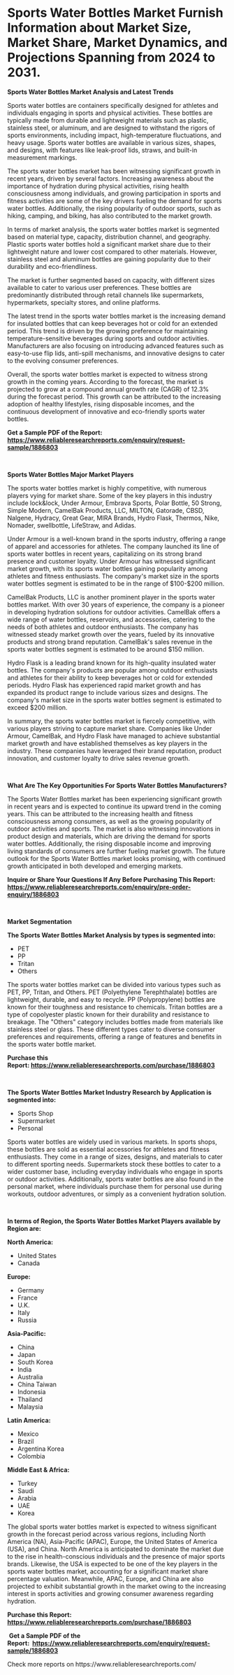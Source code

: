 <p><h1>Sports Water Bottles Market Furnish Information about Market Size, Market Share, Market Dynamics, and Projections Spanning from 2024 to 2031.</h1></p><p><strong>Sports Water Bottles Market Analysis and Latest Trends</strong></p>
<p><p>Sports water bottles are containers specifically designed for athletes and individuals engaging in sports and physical activities. These bottles are typically made from durable and lightweight materials such as plastic, stainless steel, or aluminum, and are designed to withstand the rigors of sports environments, including impact, high-temperature fluctuations, and heavy usage. Sports water bottles are available in various sizes, shapes, and designs, with features like leak-proof lids, straws, and built-in measurement markings.</p><p>The sports water bottles market has been witnessing significant growth in recent years, driven by several factors. Increasing awareness about the importance of hydration during physical activities, rising health consciousness among individuals, and growing participation in sports and fitness activities are some of the key drivers fueling the demand for sports water bottles. Additionally, the rising popularity of outdoor sports, such as hiking, camping, and biking, has also contributed to the market growth.</p><p>In terms of market analysis, the sports water bottles market is segmented based on material type, capacity, distribution channel, and geography. Plastic sports water bottles hold a significant market share due to their lightweight nature and lower cost compared to other materials. However, stainless steel and aluminum bottles are gaining popularity due to their durability and eco-friendliness.</p><p>The market is further segmented based on capacity, with different sizes available to cater to various user preferences. These bottles are predominantly distributed through retail channels like supermarkets, hypermarkets, specialty stores, and online platforms.</p><p>The latest trend in the sports water bottles market is the increasing demand for insulated bottles that can keep beverages hot or cold for an extended period. This trend is driven by the growing preference for maintaining temperature-sensitive beverages during sports and outdoor activities. Manufacturers are also focusing on introducing advanced features such as easy-to-use flip lids, anti-spill mechanisms, and innovative designs to cater to the evolving consumer preferences.</p><p>Overall, the sports water bottles market is expected to witness strong growth in the coming years. According to the forecast, the market is projected to grow at a compound annual growth rate (CAGR) of 12.3% during the forecast period. This growth can be attributed to the increasing adoption of healthy lifestyles, rising disposable incomes, and the continuous development of innovative and eco-friendly sports water bottles.</p></p>
<p><strong>Get a Sample PDF of the Report:&nbsp; <a href="https://www.reliableresearchreports.com/enquiry/request-sample/1886803">https://www.reliableresearchreports.com/enquiry/request-sample/1886803</a></strong></p>
<p>&nbsp;</p>
<p><strong>Sports Water Bottles Major Market Players</strong></p>
<p><p>The sports water bottles market is highly competitive, with numerous players vying for market share. Some of the key players in this industry include lock&lock, Under Armour, Embrava Sports, Polar Bottle, 50 Strong, Simple Modern, CamelBak Products, LLC, MILTON, Gatorade, CBSD, Nalgene, Hydracy, Great Gear, MIRA Brands, Hydro Flask, Thermos, Nike, Nomader, swellbottle, LifeStraw, and Adidas.</p><p>Under Armour is a well-known brand in the sports industry, offering a range of apparel and accessories for athletes. The company launched its line of sports water bottles in recent years, capitalizing on its strong brand presence and customer loyalty. Under Armour has witnessed significant market growth, with its sports water bottles gaining popularity among athletes and fitness enthusiasts. The company's market size in the sports water bottles segment is estimated to be in the range of $100-$200 million.</p><p>CamelBak Products, LLC is another prominent player in the sports water bottles market. With over 30 years of experience, the company is a pioneer in developing hydration solutions for outdoor activities. CamelBak offers a wide range of water bottles, reservoirs, and accessories, catering to the needs of both athletes and outdoor enthusiasts. The company has witnessed steady market growth over the years, fueled by its innovative products and strong brand reputation. CamelBak's sales revenue in the sports water bottles segment is estimated to be around $150 million.</p><p>Hydro Flask is a leading brand known for its high-quality insulated water bottles. The company's products are popular among outdoor enthusiasts and athletes for their ability to keep beverages hot or cold for extended periods. Hydro Flask has experienced rapid market growth and has expanded its product range to include various sizes and designs. The company's market size in the sports water bottles segment is estimated to exceed $200 million.</p><p>In summary, the sports water bottles market is fiercely competitive, with various players striving to capture market share. Companies like Under Armour, CamelBak, and Hydro Flask have managed to achieve substantial market growth and have established themselves as key players in the industry. These companies have leveraged their brand reputation, product innovation, and customer loyalty to drive sales revenue growth.</p></p>
<p>&nbsp;</p>
<p><strong>What Are The Key Opportunities For Sports Water Bottles Manufacturers?</strong></p>
<p><p>The Sports Water Bottles market has been experiencing significant growth in recent years and is expected to continue its upward trend in the coming years. This can be attributed to the increasing health and fitness consciousness among consumers, as well as the growing popularity of outdoor activities and sports. The market is also witnessing innovations in product design and materials, which are driving the demand for sports water bottles. Additionally, the rising disposable income and improving living standards of consumers are further fueling market growth. The future outlook for the Sports Water Bottles market looks promising, with continued growth anticipated in both developed and emerging markets.</p></p>
<p><strong>Inquire or Share Your Questions If Any Before Purchasing This Report: <a href="https://www.reliableresearchreports.com/enquiry/pre-order-enquiry/1886803">https://www.reliableresearchreports.com/enquiry/pre-order-enquiry/1886803</a></strong></p>
<p>&nbsp;</p>
<p><strong>Market Segmentation</strong></p>
<p><strong>The Sports Water Bottles Market Analysis by types is segmented into:</strong></p>
<p><ul><li>PET</li><li>PP</li><li>Tritan</li><li>Others</li></ul></p>
<p><p>The sports water bottles market can be divided into various types such as PET, PP, Tritan, and Others. PET (Polyethylene Terephthalate) bottles are lightweight, durable, and easy to recycle. PP (Polypropylene) bottles are known for their toughness and resistance to chemicals. Tritan bottles are a type of copolyester plastic known for their durability and resistance to breakage. The "Others" category includes bottles made from materials like stainless steel or glass. These different types cater to diverse consumer preferences and requirements, offering a range of features and benefits in the sports water bottle market.</p></p>
<p><strong>Purchase this Report:&nbsp;<a href="https://www.reliableresearchreports.com/purchase/1886803">https://www.reliableresearchreports.com/purchase/1886803</a></strong></p>
<p>&nbsp;</p>
<p><strong>The Sports Water Bottles Market Industry Research by Application is segmented into:</strong></p>
<p><ul><li>Sports Shop</li><li>Supermarket</li><li>Personal</li></ul></p>
<p><p>Sports water bottles are widely used in various markets. In sports shops, these bottles are sold as essential accessories for athletes and fitness enthusiasts. They come in a range of sizes, designs, and materials to cater to different sporting needs. Supermarkets stock these bottles to cater to a wider customer base, including everyday individuals who engage in sports or outdoor activities. Additionally, sports water bottles are also found in the personal market, where individuals purchase them for personal use during workouts, outdoor adventures, or simply as a convenient hydration solution.</p></p>
<p>&nbsp;</p>
<p><strong>In terms of Region, the Sports Water Bottles Market Players available by Region are:</strong></p>
<p>
    <p> <strong> North America: </strong>
        <ul>
            <li>United States</li>
            <li>Canada</li>
        </ul>
        </p> 
    <p> <strong> Europe: </strong>
        <ul>
            <li>Germany</li>
            <li>France</li>
            <li>U.K.</li>
            <li>Italy</li>
            <li>Russia</li>
        </ul>
        </p> 
    <p> <strong> Asia-Pacific: </strong>
        <ul>
            <li>China</li>
            <li>Japan</li>
            <li>South Korea</li>
            <li>India</li>
            <li>Australia</li>
            <li>China Taiwan</li>
            <li>Indonesia</li>
            <li>Thailand</li>
            <li>Malaysia</li>
        </ul>
        </p> 
    <p> <strong> Latin America: </strong>
        <ul>
            <li>Mexico</li>
            <li>Brazil</li>
            <li>Argentina Korea</li>
            <li>Colombia</li>
        </ul>
        </p> 
    <p> <strong> Middle East & Africa: </strong>
        <ul>
            <li>Turkey</li>
            <li>Saudi</li>
            <li>Arabia</li>
            <li>UAE</li>
            <li>Korea</li>
        </ul>
    </p>
    </p>
<p><p>The global sports water bottles market is expected to witness significant growth in the forecast period across various regions, including North America (NA), Asia-Pacific (APAC), Europe, the United States of America (USA), and China. North America is anticipated to dominate the market due to the rise in health-conscious individuals and the presence of major sports brands. Likewise, the USA is expected to be one of the key players in the sports water bottles market, accounting for a significant market share percentage valuation. Meanwhile, APAC, Europe, and China are also projected to exhibit substantial growth in the market owing to the increasing interest in sports activities and growing consumer awareness regarding hydration.</p></p>
<p><strong>Purchase this Report: <a href="https://www.reliableresearchreports.com/purchase/1886803">https://www.reliableresearchreports.com/purchase/1886803</a></strong></p>
<p>&nbsp;<strong>Get a Sample PDF of the Report:&nbsp;&nbsp;<a href="https://www.reliableresearchreports.com/enquiry/request-sample/1886803">https://www.reliableresearchreports.com/enquiry/request-sample/1886803</a></strong></p>
<p><strong></strong></p>
<p>Check more reports on https://www.reliableresearchreports.com/</p>